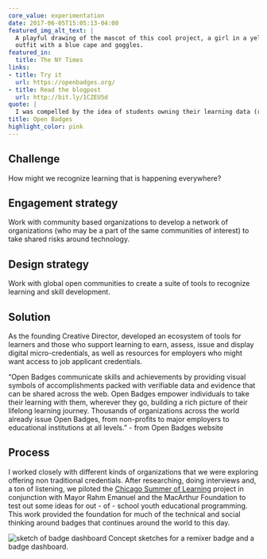 ```yaml
---
core_value: experimentation
date: 2017-06-05T15:05:13-04:00
featured_img_alt_text: |
  A playful drawing of the mascot of this cool project, a girl in a yellow
  outfit with a blue cape and goggles.
featured_in:
  title: The NY Times
links:
- title: Try it
  url: https://openbadges.org/
- title: Read the blogpost
  url: http://bit.ly/1CZEU5d
quote: |
  I was compelled by the idea of students owning their learning data (rather than just schools and employers). Owning this data can be empowering and gives individuals the chance to embrace and recognize the skill development that they are doing in non-traditional environments.
title: Open Badges
highlight_color: pink
---
```


## Challenge

How might we recognize learning that is happening everywhere?


## Engagement strategy

Work with community based organizations to develop a network of organizations (who may be a part of the same communities of interest)  to take shared risks around technology.

## Design strategy

Work with global open communities to create a suite of tools to recognize learning and skill development.

## Solution

As the founding Creative Director, developed an ecosystem of tools for learners and those who support learning to earn, assess, issue and display digital micro-credentials, as well as resources for employers who might want access to job applicant credentials.

“Open Badges communicate skills and achievements by providing visual symbols of accomplishments packed with verifiable data and evidence that can be shared across the web. Open Badges empower individuals to take their learning with them, wherever they go, building a rich picture of their lifelong learning journey. Thousands of organizations across the world already issue Open Badges, from non-profits to major employers to educational institutions at all levels.” - from Open Badges website

## Process

I worked closely with different kinds of organizations that we were exploring offering non traditional credentials. After researching, doing interviews and, a ton of listening, we piloted the [Chicago Summer of Learning](https://chicagocityoflearning.org/) project in conjunction with Mayor Rahm Emanuel and the MacArthur Foundation to test out some ideas for out - of -  school youth educational programming. This work provided the foundation for much of the technical and social thinking around badges that continues around the world to this day.

<img src="sketch.png" alt="sketch of badge dashboard">

<caption align="center"> Concept sketches for a remixer badge and a badge dashboard. </caption>
